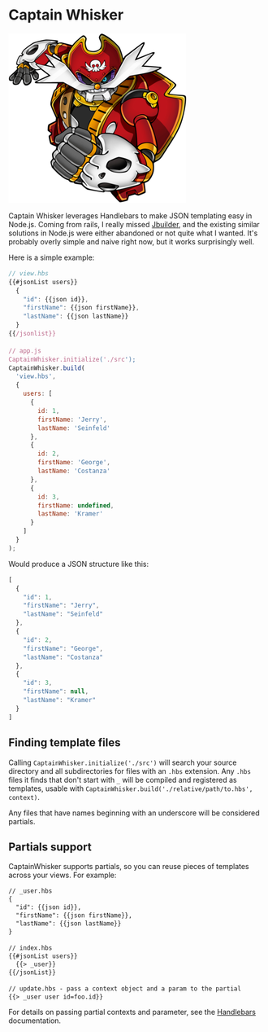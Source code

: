 # Captain Whisker

![captain_whisker](docs/captain_whisker.png)

Captain Whisker leverages Handlebars to make JSON templating easy in Node.js.  Coming from rails, I really missed
[Jbuilder](https://github.com/rails/jbuilder), and the existing similar solutions in Node.js were either abandoned or
not quite what I wanted.  It's probably overly simple and naive right now, but it works surprisingly well.

Here is a simple example:

```javascript
// view.hbs
{{#jsonList users}}
  {
    "id": {{json id}},
    "firstName": {{json firstName}},
    "lastName": {{json lastName}}
  }
{{/jsonlist}}

// app.js
CaptainWhisker.initialize('./src');
CaptainWhisker.build(
  'view.hbs', 
  { 
    users: [
      {
        id: 1,
        firstName: 'Jerry',
        lastName: 'Seinfeld'
      },
      {
        id: 2,
        firstName: 'George',
        lastName: 'Costanza'
      },
      {
        id: 3,
        firstName: undefined,
        lastName: 'Kramer'
      }
    ]
  }
);
```

Would produce a JSON structure like this:

```javascript
[
  {
    "id": 1,
    "firstName": "Jerry",
    "lastName": "Seinfeld"
  },
  {
    "id": 2,
    "firstName": "George",
    "lastName": "Costanza"
  },
  {
    "id": 3,
    "firstName": null,
    "lastName": "Kramer"
  }
]
```

## Finding template files

Calling `CaptainWhisker.initialize('./src')` will search your source directory and all subdirectories for files with an
`.hbs` extension.  Any `.hbs` files it finds that don't start with `_` will be compiled and registered as templates,
usable with `CaptainWhisker.build('./relative/path/to.hbs', context)`.

Any files that have names beginning with an underscore will be considered partials.

## Partials support

CaptainWhisker supports partials, so you can reuse pieces of templates across your views.  For example:

```
// _user.hbs
{
  "id": {{json id}},
  "firstName": {{json firstName}},
  "lastName": {{json lastName}}
}

// index.hbs
{{#jsonList users}}
  {{> _user}}
{{/jsonList}}

// update.hbs - pass a context object and a param to the partial
{{> _user user id=foo.id}}
```

For details on passing partial contexts and parameter, see the [Handlebars](http://handlebarsjs.com/partials.html)
documentation.

